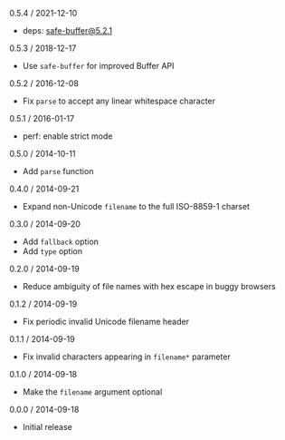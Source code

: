 0.5.4 / 2021-12-10


  * deps: safe-buffer@5.2.1

0.5.3 / 2018-12-17


  * Use `safe-buffer` for improved Buffer API

0.5.2 / 2016-12-08


  * Fix `parse` to accept any linear whitespace character

0.5.1 / 2016-01-17


  * perf: enable strict mode

0.5.0 / 2014-10-11


  * Add `parse` function

0.4.0 / 2014-09-21


  * Expand non-Unicode `filename` to the full ISO-8859-1 charset

0.3.0 / 2014-09-20


  * Add `fallback` option
  * Add `type` option

0.2.0 / 2014-09-19


  * Reduce ambiguity of file names with hex escape in buggy browsers

0.1.2 / 2014-09-19


  * Fix periodic invalid Unicode filename header

0.1.1 / 2014-09-19


  * Fix invalid characters appearing in `filename*` parameter

0.1.0 / 2014-09-18


  * Make the `filename` argument optional

0.0.0 / 2014-09-18


  * Initial release
